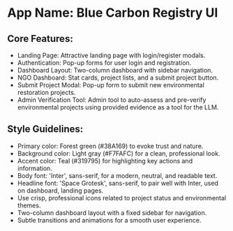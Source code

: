 # **App Name**: Blue Carbon Registry UI

## Core Features:

- Landing Page: Attractive landing page with login/register modals.
- Authentication: Pop-up forms for user login and registration.
- Dashboard Layout: Two-column dashboard with sidebar navigation.
- NGO Dashboard: Stat cards, project lists, and a submit project button.
- Submit Project Modal: Pop-up form to submit new environmental restoration projects.
- Admin Verification Tool: Admin tool to auto-assess and pre-verify environmental projects using provided evidence as a tool for the LLM.

## Style Guidelines:

- Primary color: Forest green (#38A169) to evoke trust and nature.
- Background color: Light gray (#F7FAFC) for a clean, professional look.
- Accent color: Teal (#319795) for highlighting key actions and information.
- Body font: 'Inter', sans-serif, for a modern, neutral, and readable text.
- Headline font: 'Space Grotesk', sans-serif, to pair well with Inter, used on dashboard, landing pages.
- Use crisp, professional icons related to project status and environmental themes.
- Two-column dashboard layout with a fixed sidebar for navigation.
- Subtle transitions and animations for a smooth user experience.